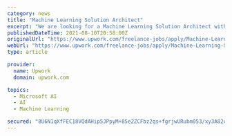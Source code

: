 ```yaml
---
category: news
title: "Machine Learning Solution Architect"
excerpt: "We are looking for a Machine Learning Solution Architect with expertise in automated machine learning solutions and experience with various MLOps systems, and main ML platforms including Amazon AWS, Azure Machine Learning and GCP. The aim is to first ..."
publishedDateTime: 2021-08-10T20:58:00Z
originalUrl: "https://www.upwork.com/freelance-jobs/apply/Machine-Learning-Solution-Architect_~01cd0ee73f96e64bc3/"
webUrl: "https://www.upwork.com/freelance-jobs/apply/Machine-Learning-Solution-Architect_~01cd0ee73f96e64bc3/"
type: article

provider:
  name: Upwork
  domain: upwork.com

topics:
  - Microsoft AI
  - AI
  - Machine Learning

secured: "8U6N1qXfFEC18VQdAHip5JPpyM+85e2ZCFbz2qs+fgrjwURubm053/xy3A82c2/vhZsO38XtF1qQFsgB3TwlW0JTmCSjFUPfzXdmaHgrz0dNL/cy46zOBbq0TdAHXOuZ1EYOSnjyM9GlKqqBi6F/IySgggkeYpw8qFHFu+Ri6EJLqNB4U7UrETpTF5LSvkuxQS8UmB/BpzhkE5BHT7yGbILxixeKCos1b+is1uSs8gniVbYRKlacuNRyj0fIr9hX/6qllc+5pcUtqD1zvZRbzipvAukPrt+oEmzpAatjYgMyeyULljfVRRNrEP/NrRz4SBEoLcwrCj3j7tNYK0j1K9GzCkZxKL1ULosgNVt4DjQ=;p76HhipKy+xJ57skZRCd5g=="
---
```



